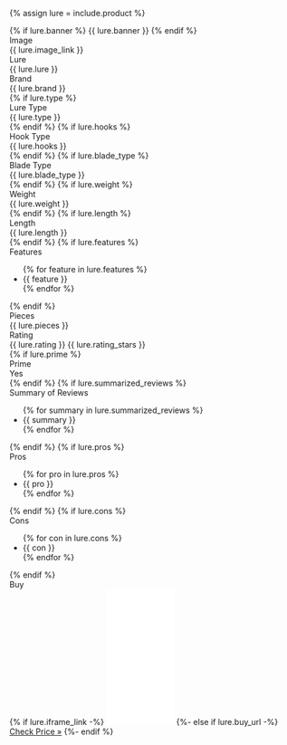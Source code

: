{% assign lure = include.product %}
<div class="comparison-table">
  {% if lure.banner %}
  <span class="banner {{ lure.banner_class }}">{{ lure.banner }}</span>
  {% endif %}
  <div class="row">
    <div class="head">Image</div>
    <div class="data">{{ lure.image_link }}</div>
  </div>
  <div class="row">
    <div class="head">Lure</div>
    <div class="data">{{ lure.lure }}</div>
  </div>
  <div class="row">
    <div class="head">Brand</div>
    <div class="data">{{ lure.brand }}</div>
  </div>
  {% if lure.type %}
  <div class="row">
    <div class="head">Lure Type</div>
    <div class="data">{{ lure.type }}</div>
  </div>
  {% endif %}
  {% if lure.hooks %}
  <div class="row">
    <div class="head">Hook Type</div>
    <div class="data">{{ lure.hooks }}</div>
  </div>
  {% endif %}
  {% if lure.blade_type %}
  <div class="row">
    <div class="head">Blade Type</div>
    <div class="data">{{ lure.blade_type }}</div>
  </div>
  {% endif %}
  {% if lure.weight %}
  <div class="row">
    <div class="head">Weight</div>
    <div class="data">{{ lure.weight }}</div>
  </div>
  {% endif %}
  {% if lure.length %}
  <div class="row">
    <div class="head">Length</div>
    <div class="data">{{ lure.length }}</div>
  </div>
  {% endif %}
  {% if lure.features %}
  <div class="row">
    <div class="head">Features</div>
    <div class="data">
      <ul>
        {% for feature in lure.features %}
        <li>{{ feature }}</li>
        {% endfor %}
      </ul>
    </div>
  </div>
  {% endif %}
  <div class="row">
    <div class="head">Pieces</div>
    <div class="data">{{ lure.pieces }}</div>
  </div>
  <div class="row">
    <div class="head">Rating</div>
    <div class="data">{{ lure.rating }} {{ lure.rating_stars }}</div>
  </div>
  {% if lure.prime %}
  <div class="row">
    <div class="head">Prime</div>
    <div class="data">Yes</div>
  </div>
  {% endif %}
  {% if lure.summarized_reviews %}
  <div class="row">
    <div class="head">Summary of Reviews</div>
    <div class="data">
      <ul>
        {% for summary in lure.summarized_reviews %}
        <li>{{ summary }}</li>
        {% endfor %}
      </ul>
    </div>
  </div>
  {% endif %}
  {% if lure.pros %}
  <div class="row">
    <div class="head">Pros</div>
    <div class="data">
      <ul>
        {% for pro in lure.pros %}
        <li>{{ pro }}</li>
        {% endfor %}
      </ul>
    </div>
  </div>
  {% endif %}
  {% if lure.cons %}
  <div class="row">
    <div class="head">Cons</div>
    <div class="data">
      <ul>
        {% for con in lure.cons %}
        <li>{{ con }}</li>
        {% endfor %}
      </ul>
    </div>
  </div>
  {% endif %}
  <div class="row">
    <div class="head">Buy</div>
    <div class="data">
    {% if lure.iframe_link -%}
      <iframe sandbox="allow-popups allow-scripts allow-modals allow-forms allow-same-origin" style="width:120px;height:240px;" marginwidth="0" marginheight="0" scrolling="no" frameborder="0" src="{{ lure.iframe_link }}"></iframe>
    {%- else if lure.buy_url -%}
      <a class="btn btn-secondary" href="{{ lure.buy_url }}" role="button">Check Price »</a>
    {%- endif %}
    </div>
  </div>
</div>